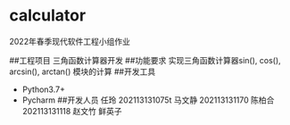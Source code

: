 # calculator
2022年春季现代软件工程小组作业

##工程项目
三角函数计算器开发
##功能要求
实现三角函数计算器sin(), cos(), arcsin(), arctan() 模块的计算
##开发工具
- Python3.7+
- Pycharm
##开发人员
任玲   202113131075t
马文静 202113131170
陈柏合 202113131118
赵文竹
鲜英子
